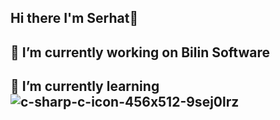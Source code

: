## Hi there I'm Serhat👋

## 🔭 I’m currently working on Bilin Software
## 🌱 I’m currently learning  ![c-sharp-c-icon-456x512-9sej0lrz](https://github.com/user-attachments/assets/5e35d45e-1cb9-40a8-905d-964ebe245efe)


<!--
**serhataker/serhataker** is a ✨ _special_ ✨ repository because its `README.md` (this file) appears on your GitHub profile.

Here are some ideas to get you started:

- 🔭 I’m currently working on ...
- 🌱 I’m currently learning ...
- 👯 I’m looking to collaborate on ...
- 🤔 I’m looking for help with ...
- 💬 Ask me about ...
- 📫 How to reach me: ...
- 😄 Pronouns: ...
- ⚡ Fun fact: ...
-->
